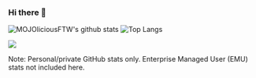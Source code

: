 ### Hi there 👋

![MOJOliciousFTW's github stats](https://github-readme-stats.vercel.app/api?username=MOJOliciousFTW&show_icons=true&count_private=true&theme=dracula)
![Top Langs](https://github-readme-stats.vercel.app/api/top-langs/?username=MOJOliciousFTW&theme=dracula&layout=compact&hide=jupyter%20notebook)

<p align="left">
  <a href="https://www.credly.com/badges/d027b2c6-e2b4-4d6e-9d23-7090df187b5f/public_url">
    <img src="https://github.com/MOJOliciousFTW/MOJOliciousFTW/assets/29371531/49264bf8-56b9-4aa4-b37f-622d7fb76dd5" />
  </a>
</p>

Note: Personal/private GitHub stats only. Enterprise Managed User (EMU) stats not included here.
